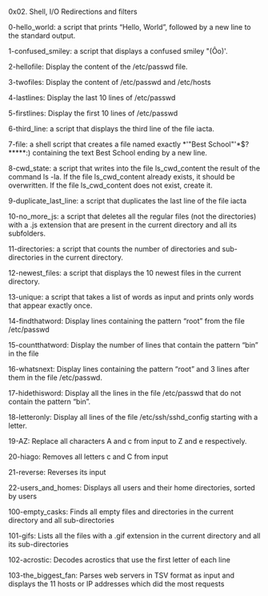 0x02. Shell, I/O Redirections and filters



0-hello_world: a script that prints “Hello, World”, followed by a new line to the standard output.



1-confused_smiley: a script that displays a confused smiley "(Ôo)'.



2-hellofile: Display the content of the /etc/passwd file.



3-twofiles: Display the content of /etc/passwd and /etc/hosts



4-lastlines: Display the last 10 lines of /etc/passwd



5-firstlines: Display the first 10 lines of /etc/passwd



6-third_line: a script that displays the third line of the file iacta.



7-file: a shell script that creates a file named exactly *\'"Best School"'\*$?*****:) containing the text Best School ending by a new line.



8-cwd_state: a script that writes into the file ls_cwd_content the result of the command ls -la. If the file ls_cwd_content already exists, it should be overwritten. If the file ls_cwd_content does not exist, create it.



9-duplicate_last_line: a script that duplicates the last line of the file iacta



10-no_more_js: a script that deletes all the regular files (not the directories) with a .js extension that are present in the current directory and all its subfolders.



11-directories: a script that counts the number of directories and sub-directories in the current directory.



12-newest_files: a script that displays the 10 newest files in the current directory.



13-unique: a script that takes a list of words as input and prints only words that appear exactly once.



14-findthatword: Display lines containing the pattern “root” from the file /etc/passwd



15-countthatword: Display the number of lines that contain the pattern “bin” in the file



16-whatsnext: Display lines containing the pattern “root” and 3 lines after them in the file /etc/passwd.



17-hidethisword: Display all the lines in the file /etc/passwd that do not contain the pattern “bin”.



18-letteronly: Display all lines of the file /etc/ssh/sshd_config starting with a letter.



19-AZ: Replace all characters A and c from input to Z and e respectively.

20-hiago: Removes all letters c and C from input

21-reverse: Reverses its input

22-users_and_homes: Displays all users and their home directories, sorted by users

100-empty_casks: Finds all empty files and directories in the current directory and all sub-directories

101-gifs: Lists all the files with a .gif extension in the current directory and all its sub-directories

102-acrostic: Decodes acrostics that use the first letter of each line

103-the_biggest_fan: Parses web servers in TSV format as input and displays the 11 hosts or IP addresses which did the most requests


